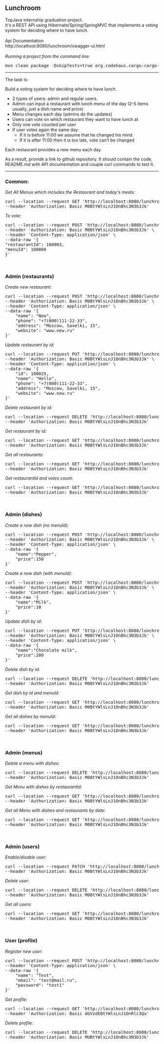 ## Lunchroom
TopJava internship graduation project.<br>
It's a REST API using Hibernate/Spring/SpringMVC that implements a voting system for deciding where to have lunch.
<br>
<br>
Api Documentation<br>
http://localhost:8080/lunchroom/swagger-ui.html
<br>
<br>
_Running a project from the command line:_
<pre>
mvn clean package -DskipTests=true org.codehaus.cargo:cargo-maven2-plugin:1.8.2:run
</pre>

---
The task is:

Build a voting system for deciding where to have lunch.

- 2 types of users: admin and regular users.
- Admin can input a restaurant with lunch menu of the day (2-5 items usually, just a dish name and price)
- Menu changes each day (admins do the updates)
- Users can vote on which restaurant they want to have lunch at
- Only one vote counted per user
- If user votes again the same day:
    - If it is before 11:00 we assume that he changed his mind.
    - If it is after 11:00 then it is too late, vote can't be changed

Each restaurant provides a new menu each day.

As a result, provide a link to github repository. It should contain the code, README.md with API documentation and couple curl commands to test it.

---

### Common:

_Get All Menus which includes the Restaurant and today's meals:_
<pre>
curl --location --request GET 'http://localhost:8080/lunchroom/rest/restaurants/menu' \
--header 'Authorization: Basic M0BtYWlsLnJ1OnBhc3N3b3Jk'
</pre>

_To vote:_
<pre>
curl --location --request POST 'http://localhost:8080/lunchroom/rest/restaurants/votes' \
--header 'Authorization: Basic M0BtYWlsLnJ1OnBhc3N3b3Jk' \
--header 'Content-Type: application/json' \
--data-raw '{
"restaurantId": 100003,
"menuId": 100008
}'
</pre>


<br>

### Admin (restaurants)

_Create new restaurant:_
<pre>
curl --location --request POST 'http://localhost:8080/lunchroom/rest/admin/restaurants' \
--header 'Authorization: Basic M0BtYWlsLnJ1OnBhc3N3b3Jk' \
--header 'Content-Type: application/json' \
--data-raw '{
    "name": "New",
    "phone": "+7(000)111-22-33",
    "address": "Moscow, Savelki, 15",
    "website": "www.new.ru"
}'
</pre>

_Update restaurant by id:_
<pre>
curl --location --request PUT 'http://localhost:8080/lunchroom/rest/admin/restaurants/100025' \
--header 'Authorization: Basic M0BtYWlsLnJ1OnBhc3N3b3Jk' \
--header 'Content-Type: application/json' \
--data-raw '{
    "id": 100025,
    "name": "Hello",
    "phone": "+7(000)111-22-33",
    "address": "Moscow, Savelki, 15",
    "website": "www.new.ru"
}'
</pre>

_Delete restaurant by id:_
<pre>
curl --location --request DELETE 'http://localhost:8080/lunchroom/rest/admin/restaurants/100025' \
--header 'Authorization: Basic M0BtYWlsLnJ1OnBhc3N3b3Jk'
</pre>

_Get restaurant by id:_
<pre>
curl --location --request GET 'http://localhost:8080/lunchroom/rest/admin/restaurants/100003' \
--header 'Authorization: Basic M0BtYWlsLnJ1OnBhc3N3b3Jk'
</pre>

_Get all restaurants:_
<pre>
curl --location --request GET 'http://localhost:8080/lunchroom/rest/admin/restaurants' \
--header 'Authorization: Basic M0BtYWlsLnJ1OnBhc3N3b3Jk'
</pre>

_Get restaurantId and votes count:_
<pre>
curl --location --request GET 'http://localhost:8080/lunchroom/rest/admin/restaurants/votes' \
--header 'Authorization: Basic M0BtYWlsLnJ1OnBhc3N3b3Jk'
</pre>
<br>

### Admin (dishes)

_Create a new dish (no menuId):_
<pre>
curl --location --request POST 'http://localhost:8080/lunchroom/rest/admin/restaurants/100007/menu/0/dishes' \
--header 'Authorization: Basic M0BtYWlsLnJ1OnBhc3N3b3Jk' \
--header 'Content-Type: application/json' \
--data-raw '{
    "name":"Pepper",
    "price":150
}'
</pre>

_Create a new dish (with menuId):_
<pre>
curl --location --request POST 'http://localhost:8080/lunchroom/rest/admin/restaurants/100007/menu/100026/dishes' \
--header 'Authorization: Basic M0BtYWlsLnJ1OnBhc3N3b3Jk' \
--header 'Content-Type: application/json' \
--data-raw '{
    "name":"Milk",
    "price":10
}'
</pre>

_Update dish by id:_
<pre>
curl --location --request PUT 'http://localhost:8080/lunchroom/rest/admin/restaurants/100007/menu/100026/dishes/100027' \
--header 'Authorization: Basic M0BtYWlsLnJ1OnBhc3N3b3Jk' \
--header 'Content-Type: application/json' \
--data-raw '{
    "name":"Chocolate milk",
    "price":200
}'
</pre>

_Delete dish by id:_
<pre>
curl --location --request DELETE 'http://localhost:8080/lunchroom/rest/admin/restaurants/100007/menu/100026/dishes/100027' \
--header 'Authorization: Basic M0BtYWlsLnJ1OnBhc3N3b3Jk'
</pre>

_Get dish by id and menuId:_
<pre>
curl --location --request GET 'http://localhost:8080/lunchroom/rest/admin/restaurants/100003/menu/100008/dishes/100012' \
--header 'Authorization: Basic M0BtYWlsLnJ1OnBhc3N3b3Jk'
</pre>

_Get all dishes by menuId:_
<pre>
curl --location --request GET 'http://localhost:8080/lunchroom/rest/admin/restaurants/100003/menu/100008/dishes' \
--header 'Authorization: Basic M0BtYWlsLnJ1OnBhc3N3b3Jk'
</pre>
<br>

### Admin (menus)

_Delete a menu with dishes:_
<pre>
curl --location --request DELETE 'http://localhost:8080/lunchroom/rest/admin/restaurants/menu/100008' \
--header 'Authorization: Basic M0BtYWlsLnJ1OnBhc3N3b3Jk'
</pre>

_Get Menu with dishes by restaurantId:_
<pre>
curl --location --request GET 'http://localhost:8080/lunchroom/rest/admin/restaurants/100006/menu' \
--header 'Authorization: Basic M0BtYWlsLnJ1OnBhc3N3b3Jk'
</pre>

_Get all Menu with dishes and restaurants by date:_
<pre>
curl --location --request GET 'http://localhost:8080/lunchroom/rest/admin/restaurants/menu/by?date=2021-01-14' \
--header 'Authorization: Basic M0BtYWlsLnJ1OnBhc3N3b3Jk'
</pre>
<br>

### Admin (users)

_Enable/disable user:_
<pre>
curl --location --request PATCH 'http://localhost:8080/lunchroom/rest/admin/users/100000?enabled=false' \
--header 'Authorization: Basic M0BtYWlsLnJ1OnBhc3N3b3Jk'
</pre>

_Delete user:_
<pre>
curl --location --request DELETE 'http://localhost:8080/lunchroom/rest/admin/users/100000' \
--header 'Authorization: Basic M0BtYWlsLnJ1OnBhc3N3b3Jk'
</pre>

_Get all users:_
<pre>
curl --location --request GET 'http://localhost:8080/lunchroom/rest/admin/users' \
--header 'Authorization: Basic M0BtYWlsLnJ1OnBhc3N3b3Jk'
</pre>
<br>

### User (profile)

_Register new user:_
<pre>
curl --location --request POST 'http://localhost:8080/lunchroom/rest/profile/register' \
--header 'Content-Type: application/json' \
--data-raw '{
    "name": "Test",
    "email": "test@mail.ru",
    "password": "test1"
}'
</pre>

_Get profile:_
<pre>
curl --location --request GET 'http://localhost:8080/lunchroom/rest/profile' \
--header 'Authorization: Basic dGVzdEBtYWlsLnJ1OnRlc3Qx'
</pre>

_Delete profile:_
<pre>
curl --location --request DELETE 'http://localhost:8080/lunchroom/rest/profile' \
--header 'Authorization: Basic MUBtYWlsLnJ1OnBhc3N3b3Jk'
</pre>